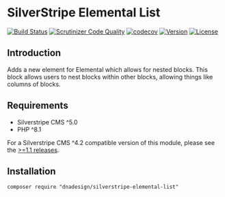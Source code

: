 # SilverStripe Elemental List

[![Build Status](http://img.shields.io/travis/dnadesign/silverstripe-elemental-list.svg?style=flat-square)](https://travis-ci.org/dnadesign/silverstripe-elemental-list)
[![Scrutinizer Code Quality](https://scrutinizer-ci.com/g/dnadesign/silverstripe-elemental-list/badges/quality-score.png?b=master)](https://scrutinizer-ci.com/g/dnadesign/silverstripe-elemental-list/?branch=master)
[![codecov](https://codecov.io/gh/dnadesign/silverstripe-elemental-list/branch/master/graph/badge.svg)](https://codecov.io/gh/dnadesign/silverstripe-elemental-list)
[![Version](http://img.shields.io/packagist/v/dnadesign/silverstripe-elemental-list.svg?style=flat-square)](https://packagist.org/packages/dnadesign/silverstripe-elemental-list)
[![License](http://img.shields.io/packagist/l/dnadesign/silverstripe-elemental-list.svg?style=flat-square)](LICENSE.md)

## Introduction

Adds a new element for Elemental which allows for nested blocks. This block allows users to nest blocks within other
blocks, allowing things like columns of blocks.

## Requirements

* Silverstripe CMS ^5.0
* PHP ^8.1

For a Silverstripe CMS ^4.2 compatible version of this module, please see the [>=1.1 releases](https://github.com/dnadesign/silverstripe-elemental-list/tree/1.1.0).


## Installation

```
composer require "dnadesign/silverstripe-elemental-list"
```


